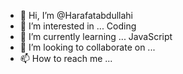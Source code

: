 - 👋 Hi, I’m @Harafatabdullahi
- 👀 I’m interested in ... Coding
- 🌱 I’m currently learning ... JavaScript
- 💞️ I’m looking to collaborate on ...
- 📫 How to reach me ...

<!---
Harafatabdullahi/Harafatabdullahi is a ✨ special ✨ repository because its `README.md` (this file) appears on your GitHub profile.
You can click the Preview link to take a look at your changes.
--->
